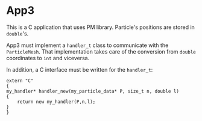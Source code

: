 App3
===

This is a C application that uses PM library.
Particle's positions are stored in `double`'s.

App3 must implement a `handler_t` class to communicate with the `ParticleMesh`.
That implementation takes care of the conversion from `double` coordinates to
`int` and viceversa.

In addition, a C interface must be written for the `handler_t`: 

```
extern "C"
{
my_handler* handler_new(my_particle_data* P, size_t n, double l)
{
    return new my_handler(P,n,l);
}
}
```
